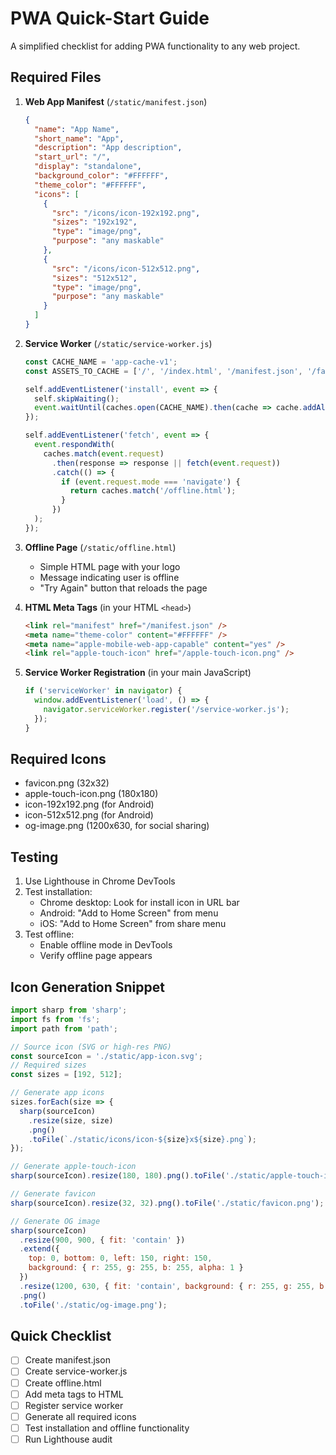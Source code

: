# PWA Quick-Start Guide

A simplified checklist for adding PWA functionality to any web project.

## Required Files

1. **Web App Manifest** (`/static/manifest.json`)
   ```json
   {
     "name": "App Name",
     "short_name": "App",
     "description": "App description",
     "start_url": "/",
     "display": "standalone",
     "background_color": "#FFFFFF",
     "theme_color": "#FFFFFF",
     "icons": [
       {
         "src": "/icons/icon-192x192.png",
         "sizes": "192x192",
         "type": "image/png",
         "purpose": "any maskable"
       },
       {
         "src": "/icons/icon-512x512.png",
         "sizes": "512x512",
         "type": "image/png",
         "purpose": "any maskable"
       }
     ]
   }
   ```

2. **Service Worker** (`/static/service-worker.js`)
   ```javascript
   const CACHE_NAME = 'app-cache-v1';
   const ASSETS_TO_CACHE = ['/', '/index.html', '/manifest.json', '/favicon.png', '/offline.html'];

   self.addEventListener('install', event => {
     self.skipWaiting();
     event.waitUntil(caches.open(CACHE_NAME).then(cache => cache.addAll(ASSETS_TO_CACHE)));
   });

   self.addEventListener('fetch', event => {
     event.respondWith(
       caches.match(event.request)
         .then(response => response || fetch(event.request))
         .catch(() => {
           if (event.request.mode === 'navigate') {
             return caches.match('/offline.html');
           }
         })
     );
   });
   ```

3. **Offline Page** (`/static/offline.html`)
   - Simple HTML page with your logo
   - Message indicating user is offline
   - "Try Again" button that reloads the page

4. **HTML Meta Tags** (in your HTML `<head>`)
   ```html
   <link rel="manifest" href="/manifest.json" />
   <meta name="theme-color" content="#FFFFFF" />
   <meta name="apple-mobile-web-app-capable" content="yes" />
   <link rel="apple-touch-icon" href="/apple-touch-icon.png" />
   ```

5. **Service Worker Registration** (in your main JavaScript)
   ```javascript
   if ('serviceWorker' in navigator) {
     window.addEventListener('load', () => {
       navigator.serviceWorker.register('/service-worker.js');
     });
   }
   ```

## Required Icons

- favicon.png (32x32)
- apple-touch-icon.png (180x180)
- icon-192x192.png (for Android)
- icon-512x512.png (for Android)
- og-image.png (1200x630, for social sharing)

## Testing

1. Use Lighthouse in Chrome DevTools
2. Test installation:
   - Chrome desktop: Look for install icon in URL bar
   - Android: "Add to Home Screen" from menu
   - iOS: "Add to Home Screen" from share menu
3. Test offline:
   - Enable offline mode in DevTools
   - Verify offline page appears

## Icon Generation Snippet

```javascript
import sharp from 'sharp';
import fs from 'fs';
import path from 'path';

// Source icon (SVG or high-res PNG)
const sourceIcon = './static/app-icon.svg';
// Required sizes
const sizes = [192, 512];

// Generate app icons
sizes.forEach(size => {
  sharp(sourceIcon)
    .resize(size, size)
    .png()
    .toFile(`./static/icons/icon-${size}x${size}.png`);
});

// Generate apple-touch-icon
sharp(sourceIcon).resize(180, 180).png().toFile('./static/apple-touch-icon.png');

// Generate favicon
sharp(sourceIcon).resize(32, 32).png().toFile('./static/favicon.png');

// Generate OG image
sharp(sourceIcon)
  .resize(900, 900, { fit: 'contain' })
  .extend({
    top: 0, bottom: 0, left: 150, right: 150,
    background: { r: 255, g: 255, b: 255, alpha: 1 }
  })
  .resize(1200, 630, { fit: 'contain', background: { r: 255, g: 255, b: 255, alpha: 1 } })
  .png()
  .toFile('./static/og-image.png');
```

## Quick Checklist

- [ ] Create manifest.json
- [ ] Create service-worker.js
- [ ] Create offline.html
- [ ] Add meta tags to HTML
- [ ] Register service worker
- [ ] Generate all required icons
- [ ] Test installation and offline functionality
- [ ] Run Lighthouse audit